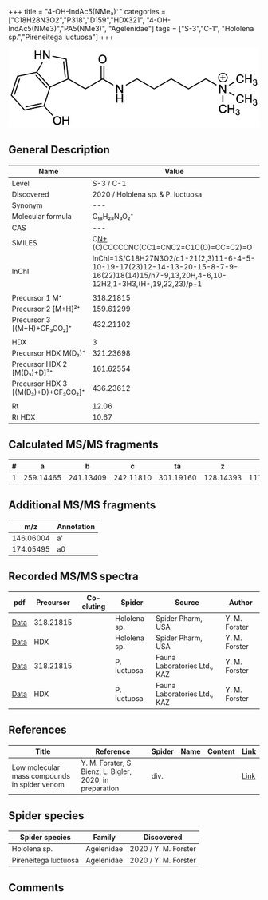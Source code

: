 +++
title = "4-OH-IndAc5(NMe₃)⁺"
categories = ["C18H28N3O2","P318","D159","HDX321",
"4-OH-IndAc5(NMe3)","PA5(NMe3)",
"Agelenidae"]
tags = ["S-3","C-1",
"Hololena sp.","Pireneitega luctuosa"]
+++

![](/img/4-OH-IndAc5(NMe3).png)

## General Description

| Name                       | Value              |
|----------------------------|--------------------|
| Level                      | S-3 / C-1          |
| Discovered                 | 2020 / Hololena sp. & P. luctuosa |
| Synonym                    | ---                |
| Molecular formula          | C₁₈H₂₈N₃O₂⁺                   |
| CAS                        | ---                |
| SMILES | C[N+](C)(C)CCCCCNC(CC1=CNC2=C1C(O)=CC=C2)=O  |
| InChI  | InChI=1S/C18H27N3O2/c1-21(2,3)11-6-4-5-10-19-17(23)12-14-13-20-15-8-7-9-16(22)18(14)15/h7-9,13,20H,4-6,10-12H2,1-3H3,(H-,19,22,23)/p+1  |
|                            |                    |
| Precursor 1  M⁺         | 318.21815                   |
| Precursor 2 [M+H]²⁺       | 159.61299                   |
| Precursor 3 [(M+H)+CF₃CO₂]⁺              | 432.21102                   |
|                            |                    |
| HDX                        | 3                   |
| Precursor HDX    M(D₃)⁺   | 321.23698                   |
| Precursor HDX 2 [M(D₃)+D]²⁺ | 161.62554                   |
| Precursor HDX 3 [(M(D₃)+D)+CF₃CO₂]⁺          | 436.23612                   |
|                            |                    |
| Rt                         | 12.06                   |
| Rt HDX                     | 10.67                   |

## Calculated MS/MS fragments

| # | a         | b         | c         | ta        | z         | y         | tz        |
|---|-----------|-----------|-----------|-----------|-----------|-----------|-----------|
| 1 | 259.14465 | 241.13409 | 242.11810 | 301.19160 | 128.14393 | 111.11738 | 146.17830 |

## Additional MS/MS fragments

| m/z | Annotation |
|-----|------------|
| 146.06004    | a'   |
| 174.05495    | a0   |

## Recorded MS/MS spectra

| pdf                                             | Precursor | Co-eluting | Spider      | Source                       | Author        |
|-------------------------------------------------|-----------|------------|-------------|------------------------------|---------------|
| [Data](/pdf/Hololena-sp/318_4-OH-IndAc5(NMe3)_Ho-sp.pdf) | 318.21815 |           | Hololena sp. | Spider Pharm, USA | Y. M. Forster |
| [Data](/pdf/Hololena-sp/318_4-OH-IndAc5(NMe3)_Ho-sp_HDX.pdf) | HDX |           | Hololena sp. | Spider Pharm, USA | Y. M. Forster |
| [Data](/pdf/P-luctuosa/318_4-OH-IndAc5(NMe3)_Pl.pdf) | 318.21815 |           | P. luctuosa | Fauna Laboratories Ltd., KAZ | Y. M. Forster |
| [Data](/pdf/P-luctuosa/318_4-OH-IndAc5(NMe3)_Pl_HDX.pdf) | HDX |           | P. luctuosa | Fauna Laboratories Ltd., KAZ | Y. M. Forster |


## References

| Title | Reference | Spider | Name | Content | Link |
|-------|-----------|--------|------|---------|------|
| Low molecular mass compounds in spider venom      | Y. M. Forster, S. Bienz, L. Bigler, 2020, in preparation          | div.       |   |   | [Link](unknown) |

## Spider species

| Spider species     | Family     | Discovered           |
|--------------------|------------|----------------------|
| Hololena sp.       | Agelenidae | 2020 / Y. M. Forster |
| Pireneitega luctuosa | Agelenidae | 2020 / Y. M. Forster |


## Comments